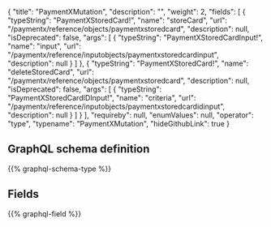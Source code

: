 {
  "title": "PaymentXMutation",
  "description": "",
  "weight": 2,
  "fields": [
    {
      "typeString": "PaymentXStoredCard!",
      "name": "storeCard",
      "url": "/paymentx/reference/objects/paymentxstoredcard",
      "description": null,
      "isDeprecated": false,
      "args": [
        {
          "typeString": "PaymentXStoredCardInput!",
          "name": "input",
          "url": "/paymentx/reference/inputobjects/paymentxstoredcardinput",
          "description": null
        }
      ]
    },
    {
      "typeString": "PaymentXStoredCard!",
      "name": "deleteStoredCard",
      "url": "/paymentx/reference/objects/paymentxstoredcard",
      "description": null,
      "isDeprecated": false,
      "args": [
        {
          "typeString": "PaymentXStoredCardIDInput!",
          "name": "criteria",
          "url": "/paymentx/reference/inputobjects/paymentxstoredcardidinput",
          "description": null
        }
      ]
    }
  ],
  "requireby": null,
  "enumValues": null,
  "operator": "type",
  "typename": "PaymentXMutation",
  "hideGithubLink": true
}
## GraphQL schema definition

{{% graphql-schema-type %}}

## Fields

{{% graphql-field %}}
